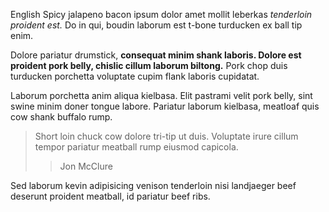 English Spicy jalapeno bacon ipsum dolor amet mollit leberkas *tenderloin proident est.* Do in qui, boudin laborum est t-bone turducken ex ball tip enim.

Dolore pariatur drumstick, **consequat minim shank laboris. Dolore est proident pork belly, chislic cillum laborum biltong.** Pork chop duis turducken porchetta voluptate cupim flank laboris cupidatat.

Laborum porchetta anim aliqua kielbasa. Elit pastrami velit pork belly, sint swine minim doner tongue labore. Pariatur laborum kielbasa, meatloaf quis cow shank buffalo rump.

> Short loin chuck cow dolore tri-tip ut duis. Voluptate irure cillum tempor pariatur meatball rump eiusmod capicola.
>> Jon McClure

Sed laborum kevin adipisicing venison tenderloin nisi landjaeger beef deserunt proident meatball, id pariatur beef ribs.
